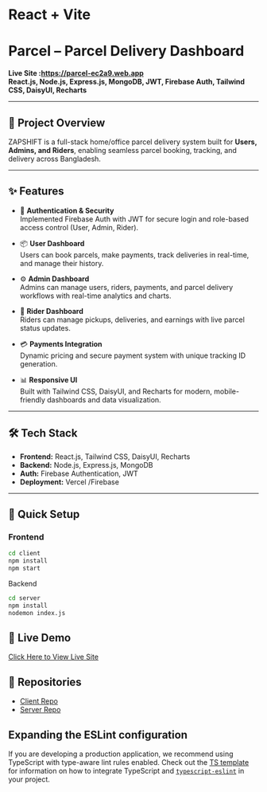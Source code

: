 # React + Vite


# Parcel – Parcel Delivery Dashboard

**Live Site :https://parcel-ec2a9.web.app**  
**React.js, Node.js, Express.js, MongoDB, JWT, Firebase Auth, Tailwind CSS, DaisyUI, Recharts**

---

## 🚀 Project Overview
ZAPSHIFT is a full-stack home/office parcel delivery system built for **Users, Admins, and Riders**, enabling seamless parcel booking, tracking, and delivery across Bangladesh.

---

## ✨ Features

- 🔑 **Authentication & Security**  
  Implemented Firebase Auth with JWT for secure login and role-based access control (User, Admin, Rider).  

- 📦 **User Dashboard**  
  Users can book parcels, make payments, track deliveries in real-time, and manage their history.  

- ⚙️ **Admin Dashboard**  
  Admins can manage users, riders, payments, and parcel delivery workflows with real-time analytics and charts.  

- 🚚 **Rider Dashboard**  
  Riders can manage pickups, deliveries, and earnings with live parcel status updates.  

- 💳 **Payments Integration**  
  Dynamic pricing and secure payment system with unique tracking ID generation.  

- 📊 **Responsive UI**  
  Built with Tailwind CSS, DaisyUI, and Recharts for modern, mobile-friendly dashboards and data visualization.  

---

## 🛠 Tech Stack

- **Frontend:** React.js, Tailwind CSS, DaisyUI, Recharts  
- **Backend:** Node.js, Express.js, MongoDB  
- **Auth:** Firebase Authentication, JWT  
- **Deployment:** Vercel /Firebase
---
## 📂 Quick Setup

### Frontend
```bash
cd client
npm install
npm start
```
Backend
```bash
cd server
npm install
nodemon index.js
```


## 🔗 Live Demo
[Click Here to View Live Site](https://parcel-ec2a9.web.app)

## 📂 Repositories
- [Client Repo](https://github.com/ashik-amante/parcel-client)  
- [Server Repo](https://github.com/ashik-amante/parcel-server)








## Expanding the ESLint configuration

If you are developing a production application, we recommend using TypeScript with type-aware lint rules enabled. Check out the [TS template](https://github.com/vitejs/vite/tree/main/packages/create-vite/template-react-ts) for information on how to integrate TypeScript and [`typescript-eslint`](https://typescript-eslint.io) in your project.
